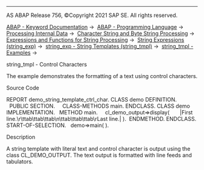   

* * *

AS ABAP Release 756, ©Copyright 2021 SAP SE. All rights reserved.

[ABAP - Keyword Documentation](https://help.sap.com/doc/abapdocu_756_index_htm/7.56/en-US/abenabap.htm) →  [ABAP - Programming Language](https://help.sap.com/doc/abapdocu_756_index_htm/7.56/en-US/abenabap_reference.htm) →  [Processing Internal Data](https://help.sap.com/doc/abapdocu_756_index_htm/7.56/en-US/abenabap_data_working.htm) →  [Character String and Byte String Processing](https://help.sap.com/doc/abapdocu_756_index_htm/7.56/en-US/abenabap_data_string.htm) →  [Expressions and Functions for String Processing](https://help.sap.com/doc/abapdocu_756_index_htm/7.56/en-US/abenstring_processing_expr_func.htm) →  [String Expressions (string\_exp)](https://help.sap.com/doc/abapdocu_756_index_htm/7.56/en-US/abapcompute_string.htm) →  [string\_exp - String Templates (string\_tmpl)](https://help.sap.com/doc/abapdocu_756_index_htm/7.56/en-US/abenstring_templates.htm) →  [string\_tmpl - Examples](https://help.sap.com/doc/abapdocu_756_index_htm/7.56/en-US/abenstring_templates_abexas.htm) → 

string\_tmpl - Control Characters

The example demonstrates the formatting of a text using control characters.

Source Code

REPORT demo\_string\_template\_ctrl\_char.
CLASS demo DEFINITION.
  PUBLIC SECTION.
    CLASS-METHODS main.
ENDCLASS.
CLASS demo IMPLEMENTATION.
  METHOD main.
    cl\_demo\_output=>display(
      |First line.\\r\\ttab\\ttab\\ttab\\n\\ttab\\ttab\\ttab\\rLast line.| ).  ENDMETHOD.
ENDCLASS.
START-OF-SELECTION.
  demo=>main( ).

Description

A string template with literal text and control character is output using the class CL\_DEMO\_OUTPUT. The text output is formatted with line feeds and tabulators.